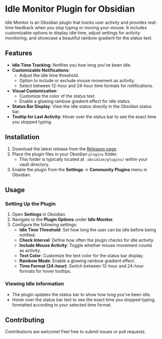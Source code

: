 # Idle Monitor Plugin for Obsidian

Idle Monitor is an Obsidian plugin that tracks user activity and provides real-time feedback when you stop typing or moving your mouse. It includes customizable options to display idle time, adjust settings for activity monitoring, and showcase a beautiful rainbow gradient for the status text.

## Features

- **Idle Time Tracking**: Notifies you how long you've been idle.
- **Customizable Notifications**:
  - Adjust the idle time threshold.
  - Option to include or exclude mouse movement as activity.
  - Select between 12-hour and 24-hour time formats for notifications.
- **Visual Customization**:
  - Customize the color of the status text.
  - Enable a glowing rainbow gradient effect for idle status.
- **Status Bar Display**: View the idle status directly in the Obsidian status bar.
- **Tooltip for Last Activity**: Hover over the status bar to see the exact time you stopped typing.

## Installation

1. Download the latest release from the [Releases page](#).
2. Place the plugin files in your Obsidian `plugins` folder.
   - This folder is typically located at `.obsidian/plugins/` within your vault directory.
3. Enable the plugin from the **Settings** → **Community Plugins** menu in Obsidian.

## Usage

### Setting Up the Plugin
1. Open **Settings** in Obsidian.
2. Navigate to the **Plugin Options** under **Idle Monitor**.
3. Configure the following settings:
   - **Idle Time Threshold**: Set how long the user can be idle before being notified.
   - **Check Interval**: Define how often the plugin checks for idle activity.
   - **Include Mouse Activity**: Toggle whether mouse movement counts as activity.
   - **Text Color**: Customize the text color for the status bar display.
   - **Rainbow Mode**: Enable a glowing rainbow gradient effect.
   - **Time Format (24-hour)**: Switch between 12-hour and 24-hour formats for hover tooltips.

### Viewing Idle Information
- The plugin updates the status bar to show how long you’ve been idle.
- Hover over the status bar text to see the exact time you stopped typing, formatted according to your selected time format.

## Contributing

Contributions are welcome! Feel free to submit issues or pull requests.
